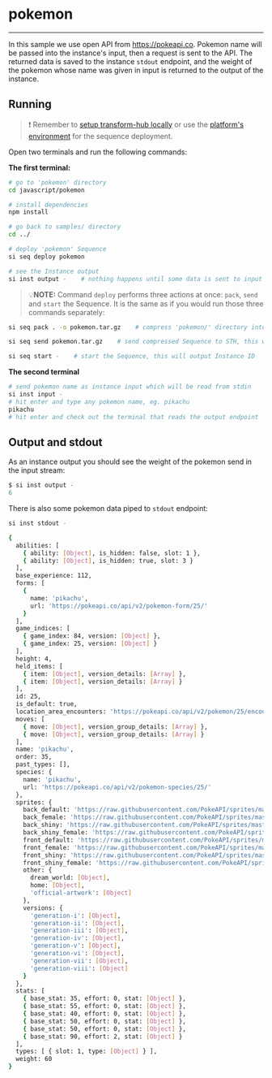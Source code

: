 # pokemon

___

In this sample we use open API from <https://pokeapi.co>. Pokemon name will be passed into the instance's input, then a request is sent to the API. The returned data is saved to the instance `stdout` endpoint, and the weight of the pokemon whose name was given in input is returned to the output of the instance.

## Running

> ❗ Remember to [setup transform-hub locally](https://docs.scramjet.org/platform/self-hosted-installation) or use the [platform's environment](https://docs.scramjet.org/platform/quick-start) for the sequence deployment.

Open two terminals and run the following commands:

**The first terminal:**

```bash
# go to 'pokemon' directory
cd javascript/pokemon

# install dependencies
npm install

# go back to samples/ directory
cd ../

# deploy 'pokemon' Sequence
si seq deploy pokemon

# see the Instance output
si inst output -    # nothing happens until some data is sent to input
```

> 💡**NOTE:** Command `deploy` performs three actions at once: `pack`, `send` and `start` the Sequence. It is the same as if you would run those three commands separately:

```bash
si seq pack . -o pokemon.tar.gz    # compress 'pokemon/' directory into file named 'pokemon.tar.gz'

si seq send pokemon.tar.gz    # send compressed Sequence to STH, this will output Sequence ID

si seq start -    # start the Sequence, this will output Instance ID
```

**The second terminal**

```bash
# send pokemon name as instance input which will be read from stdin
si inst input -
# hit enter and type any pokemon name, eg. pikachu
pikachu
# hit enter and check out the terminal that reads the output endpoint
```

## Output and stdout

As an instance output you should see the weight of the pokemon send in the input stream:

```js
$ si inst output -
6
```

There is also some pokemon data piped to `stdout` endpoint:

```bash
si inst stdout -
```

```bash
{
  abilities: [
    { ability: [Object], is_hidden: false, slot: 1 },
    { ability: [Object], is_hidden: true, slot: 3 }
  ],
  base_experience: 112,
  forms: [
    {
      name: 'pikachu',
      url: 'https://pokeapi.co/api/v2/pokemon-form/25/'
    }
  ],
  game_indices: [
    { game_index: 84, version: [Object] },
    { game_index: 25, version: [Object] }
  ],
  height: 4,
  held_items: [
    { item: [Object], version_details: [Array] },
    { item: [Object], version_details: [Array] }
  ],
  id: 25,
  is_default: true,
  location_area_encounters: 'https://pokeapi.co/api/v2/pokemon/25/encounters',
  moves: [
    { move: [Object], version_group_details: [Array] },
    { move: [Object], version_group_details: [Array] }
  ],
  name: 'pikachu',
  order: 35,
  past_types: [],
  species: {
    name: 'pikachu',
    url: 'https://pokeapi.co/api/v2/pokemon-species/25/'
  },
  sprites: {
    back_default: 'https://raw.githubusercontent.com/PokeAPI/sprites/master/sprites/pokemon/back/25.png',
    back_female: 'https://raw.githubusercontent.com/PokeAPI/sprites/master/sprites/pokemon/back/female/25.png',
    back_shiny: 'https://raw.githubusercontent.com/PokeAPI/sprites/master/sprites/pokemon/back/shiny/25.png',
    back_shiny_female: 'https://raw.githubusercontent.com/PokeAPI/sprites/master/sprites/pokemon/back/shiny/female/25.png',
    front_default: 'https://raw.githubusercontent.com/PokeAPI/sprites/master/sprites/pokemon/25.png',
    front_female: 'https://raw.githubusercontent.com/PokeAPI/sprites/master/sprites/pokemon/female/25.png',
    front_shiny: 'https://raw.githubusercontent.com/PokeAPI/sprites/master/sprites/pokemon/shiny/25.png',
    front_shiny_female: 'https://raw.githubusercontent.com/PokeAPI/sprites/master/sprites/pokemon/shiny/female/25.png',
    other: {
      dream_world: [Object],
      home: [Object],
      'official-artwork': [Object]
    },
    versions: {
      'generation-i': [Object],
      'generation-ii': [Object],
      'generation-iii': [Object],
      'generation-iv': [Object],
      'generation-v': [Object],
      'generation-vi': [Object],
      'generation-vii': [Object],
      'generation-viii': [Object]
    }
  },
  stats: [
    { base_stat: 35, effort: 0, stat: [Object] },
    { base_stat: 55, effort: 0, stat: [Object] },
    { base_stat: 40, effort: 0, stat: [Object] },
    { base_stat: 50, effort: 0, stat: [Object] },
    { base_stat: 50, effort: 0, stat: [Object] },
    { base_stat: 90, effort: 2, stat: [Object] }
  ],
  types: [ { slot: 1, type: [Object] } ],
  weight: 60
}
```
